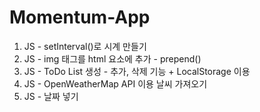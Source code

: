 # Momentum-App
1. JS - setInterval()로 시계 만들기
2. JS - img 태그를 html 요소에 추가 - prepend()
3. JS - ToDo List 생성 - 추가, 삭제 기능 + LocalStorage 이용
4. JS - OpenWeatherMap API 이용 날씨 가져오기
5. JS - 날짜 넣기
